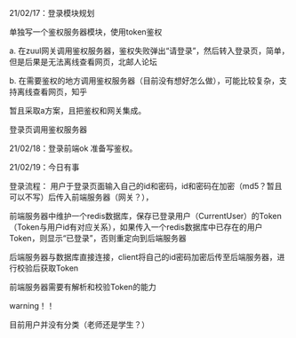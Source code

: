 21/02/17：登录模块规划

单独写一个鉴权服务器模块，使用token鉴权

a. 在zuul网关调用鉴权服务器，鉴权失败弹出“请登录”，然后转入登录页，简单，但是后果是无法离线查看网页，北邮人论坛

b. 在需要鉴权的地方调用鉴权服务器（目前没有想好怎么做），可能比较复杂，支持离线查看网页，知乎

暂且采取a方案，且把鉴权和网关集成。

登录页调用鉴权服务器

21/02/18：登录前端ok
准备写鉴权。


21/02/19：今日有事

登录流程：
用户于登录页面输入自己的id和密码，id和密码在加密（md5？暂且可以不写）后传入前端服务器（网关？），

前端服务器中维护一个redis数据库，保存已登录用户（CurrentUser）的Token（Token与用户id有对应关系），如果传入一个redis数据库中已存在的用户Token，则显示“已登录”，否则重定向到后端服务器

后端服务器与数据库直接连接，client将自己的id密码加密后传至后端服务器，进行校验后获取Token

前端服务器需要有解析和校验Token的能力

warning！！

目前用户并没有分类（老师还是学生？）

